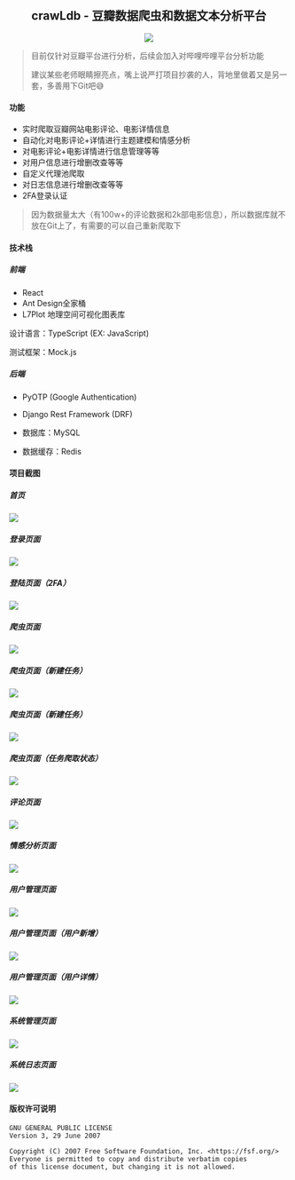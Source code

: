 <div align="center">
    <h2>crawLdb - 豆瓣数据爬虫和数据文本分析平台</h2>
    <img src="./images/header.jpg"/>
    <div align="center">
    </div> 
</div>


> 目前仅针对豆瓣平台进行分析，后续会加入对哔哩哔哩平台分析功能
>
> 建议某些老师眼睛擦亮点，嘴上说严打项目抄袭的人，背地里做着又是另一套，多善用下Git吧😅

#### 功能

- 实时爬取豆瓣网站电影评论、电影详情信息
- 自动化对电影评论+详情进行主题建模和情感分析
- 对电影评论+电影详情进行信息管理等等
- 对用户信息进行增删改查等等
- 自定义代理池爬取
- 对日志信息进行增删改查等等
- 2FA登录认证

> 因为数据量太大（有100w+的评论数据和2k部电影信息），所以数据库就不放在Git上了，有需要的可以自己重新爬取下

#### 技术栈

##### 前端

- React
- Ant Design全家桶
- L7Plot 地理空间可视化图表库

设计语言：TypeScript (EX: JavaScript)

测试框架：Mock.js

##### 后端

- PyOTP (Google Authentication)
- Django Rest Framework (DRF)
  
- 数据库：MySQL
- 数据缓存：Redis

#### 项目截图

##### 首页

![](./images/1.jpg)

##### 登录页面

![](./images/15.jpg)

##### 登陆页面（2FA）

![](./images/16.jpg)

##### 爬虫页面

![](./images/17.jpg)

##### 爬虫页面（新建任务）

![](./images/3.jpg)

##### 爬虫页面（新建任务）

![](./images/2.jpg)

##### 爬虫页面（任务爬取状态）

![](./images/18.jpg)

##### 评论页面

![](./images/4.jpg)

##### 情感分析页面

![](./images/7.jpg)

##### 用户管理页面

![](./images/10.jpg)

##### 用户管理页面（用户新增）

![](./images/11.jpg)

##### 用户管理页面（用户详情）

![](./images/12.jpg)

##### 系统管理页面

![](./images/13.jpg)

##### 系统日志页面

![](./images/14.jpg)

#### 版权许可说明

```
GNU GENERAL PUBLIC LICENSE
Version 3, 29 June 2007

Copyright (C) 2007 Free Software Foundation, Inc. <https://fsf.org/>
Everyone is permitted to copy and distribute verbatim copies
of this license document, but changing it is not allowed.
```
